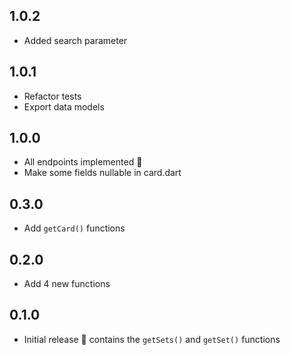 ## 1.0.2

* Added search parameter

## 1.0.1

* Refactor tests
* Export data models

## 1.0.0

* All endpoints implemented 🎉
* Make some fields nullable in card.dart

## 0.3.0

* Add `getCard()` functions

## 0.2.0

* Add 4 new functions

## 0.1.0

* Initial release 🎉 contains the `getSets()` and `getSet()` functions
